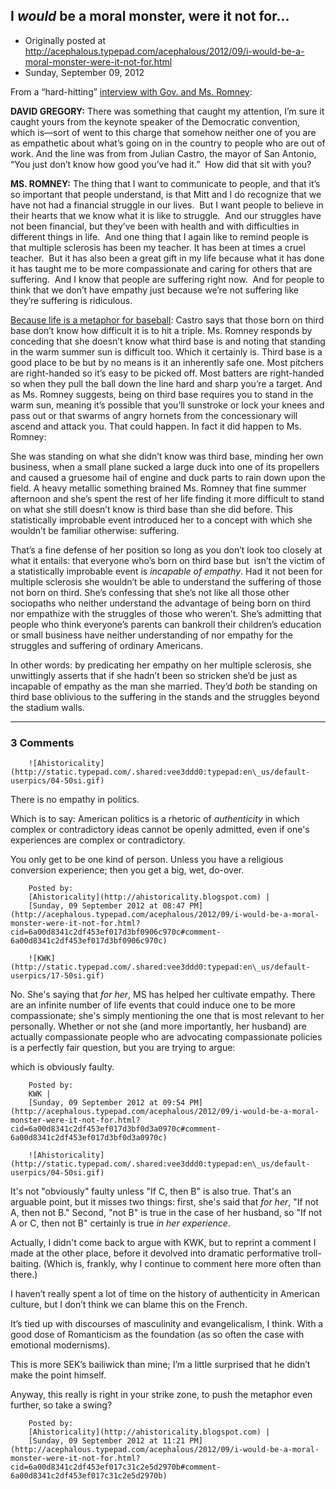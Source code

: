 ## I <em>would</em> be a moral monster, were it not for...

 * Originally posted at http://acephalous.typepad.com/acephalous/2012/09/i-would-be-a-moral-monster-were-it-not-for.html
 * Sunday, September 09, 2012



From a “hard-hitting” [interview with Gov. and Ms. Romney](http://www.msnbc.msn.com/id/48959273/ns/meet\_the\_press-transcripts/t/september-mitt-romney-ann-romney-julian-castro-peggy-noonan-ej-dionne-bill-bennett-chuck-todd/):

**DAVID GREGORY:** There was something that 
caught my attention, I’m sure it caught yours  from the keynote speaker 
of the Democratic convention, which is—sort  of went to this charge that
 somehow neither one of you are as empathetic  about what’s going on in 
the country to people who are out of work. And the line was from from 
Julian Castro, the mayor of San Antonio,  “You just don’t know how good 
you’ve had it.”  How did that sit with  you?

**MS. ROMNEY:** The thing that I want to communicate to 
people, and that it’s so  important that people understand, is that Mitt
 and I do recognize that  we have not had a financial struggle in our 
lives.  But I want people to  believe in their hearts that we know what 
it is like to struggle.  And  our struggles have not been financial, but
 they’ve been with health and  with difficulties in different things in 
life.  And one thing that I again like to remind people is that multiple
 sclerosis has  been my teacher. It has been at times a cruel teacher. 
 But it has also been a great  gift in my life because what it has done 
it has taught me to be more  compassionate and caring for others that 
are suffering.  And I know that  people are suffering right now.  And 
for people to think that we don’t  have empathy just because we’re not 
suffering like they’re suffering  is ridiculous.

[Because life is a metaphor for baseball](http://acephalous.typepad.com/acephalous/2007/09/baseball.html): Castro says that those born on third base don’t know how difficult it
 is to hit a triple. Ms. Romney responds by conceding that she doesn’t 
know what third base is and noting that standing in the warm summer sun 
is difficult too. Which it certainly is. Third base is a good place to 
be but by no means is it an inherently safe one. Most pitchers are 
right-handed so it’s easy to be picked off. Most batters are 
right-handed so when they pull the ball down the line hard and sharp 
you’re a target. And as Ms. Romney suggests, being on third base 
requires you to stand in the warm sun, meaning it’s possible that you’ll
 sunstroke or lock your knees and pass out or that swarms of angry 
hornets from the concessionary will ascend and attack you. That could 
happen. In fact it did happen to Ms. Romney:

She was standing on what she didn’t know was third base, minding her 
own business, when a small plane sucked a large duck into one of its 
propellers and caused a gruesome hail of engine and duck parts to rain 
down upon the field. A heavy metallic something brained Ms. Romney that 
fine summer afternoon and she’s spent the rest of her life finding it 
more difficult to stand on what she still doesn’t know is third base 
than she did before. This statistically improbable event introduced her 
to a concept with which she wouldn’t be familiar otherwise: 
suffering.

That’s a fine defense of her position so long as you don’t look too 
closely at what it entails: that everyone who’s born on third base but  
isn’t the victim of a statistically improbable event is _incapable of empathy_.
 Had it not been for multiple sclerosis she wouldn’t be able to 
understand the suffering of those not born on third. She’s confessing 
that she’s not like all those other sociopaths who neither understand 
the advantage of being born on third nor empathize with the struggles of
 those who weren’t. She’s admitting that people who think everyone’s 
parents can bankroll their children’s education or small business have 
neither understanding of nor empathy for the struggles and suffering of 
ordinary Americans.

In other words: by predicating her empathy on her multiple sclerosis,
 she unwittingly asserts that if she hadn’t been so stricken she’d be 
just as incapable of empathy as the man she married. They’d _both_ be standing on third base oblivious to the suffering in the stands and the struggles beyond the stadium walls.

		

* * *

### 3 Comments 

		

                
[]()

	

		![Ahistoricality](http://static.typepad.com/.shared:vee3ddd0:typepad:en\_us/default-userpics/04-50si.gif)
	

	

		

There is no empathy in politics. 

Which is to say: American politics is a rhetoric of _authenticity_ in which complex or contradictory ideas cannot be openly admitted, even if one's experiences are complex or contradictory. 

You only get to be one kind of person. Unless you have a religious conversion experience; then you get a big, wet, do-over.

	

		Posted by:
		[Ahistoricality](http://ahistoricality.blogspot.com) |
		[Sunday, 09 September 2012 at 08:47 PM](http://acephalous.typepad.com/acephalous/2012/09/i-would-be-a-moral-monster-were-it-not-for.html?cid=6a00d8341c2df453ef017d3bf0906c970c#comment-6a00d8341c2df453ef017d3bf0906c970c)

[]()

	

		![KWK](http://static.typepad.com/.shared:vee3ddd0:typepad:en\_us/default-userpics/17-50si.gif)
	

	

		

No.  She's saying that _for her_, MS has helped her cultivate empathy.  There are an infinite number of life events that could induce one to be more compassionate; she's simply mentioning the one that is most relevant to her personally.  Whether or not she (and more importantly, her husband) are actually compassionate people who are advocating compassionate policies is a perfectly fair question, but you are trying to argue:  

which is obviously faulty.

	

		Posted by:
		KWK |
		[Sunday, 09 September 2012 at 09:54 PM](http://acephalous.typepad.com/acephalous/2012/09/i-would-be-a-moral-monster-were-it-not-for.html?cid=6a00d8341c2df453ef017d3bf0d3a0970c#comment-6a00d8341c2df453ef017d3bf0d3a0970c)

[]()

	

		![Ahistoricality](http://static.typepad.com/.shared:vee3ddd0:typepad:en\_us/default-userpics/04-50si.gif)
	

	

		

It's not "obviously" faulty unless "If C, then B" is also true. That's an arguable point, but it misses two things: first, she's said that _for her_, "If not A, then not B." Second, "not B" is true in the case of her husband, so "If not A or C, then not B" certainly is true _in her experience_.

Actually, I didn't come back to argue with KWK, but to reprint a comment I made at the other place, before it devolved into dramatic performative troll-baiting. (Which is, frankly, why I continue to comment here more often than there.)

I haven’t really spent a lot of time on the history of authenticity in American culture, but I don’t think we can blame this on the French.

It’s tied up with discourses of masculinity and evangelicalism, I think. With a good dose of Romanticism as the foundation (as so often the case with emotional modernisms).

This is more SEK’s bailiwick than mine; I’m a little surprised that he didn’t make the point himself.  

Anyway, this really is right in your strike zone, to push the metaphor even further, so take a swing?

	

		Posted by:
		[Ahistoricality](http://ahistoricality.blogspot.com) |
		[Sunday, 09 September 2012 at 11:21 PM](http://acephalous.typepad.com/acephalous/2012/09/i-would-be-a-moral-monster-were-it-not-for.html?cid=6a00d8341c2df453ef017c31c2e5d2970b#comment-6a00d8341c2df453ef017c31c2e5d2970b)

		

        